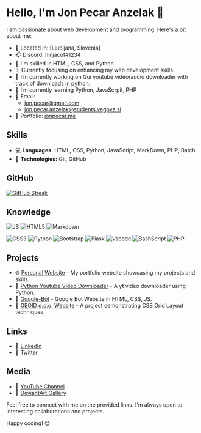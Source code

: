 # Hello, I'm Jon Pecar Anzelak 👋

I am passionate about web development and programming. Here's a bit about me:

- 📍 Located in: [Ljubljana, Slovenia]
- 📫 Discord: ninjacof#1234
- 🌱 I'm skilled in HTML, CSS, and Python.
- ✨ Currently focusing on enhancing my web development skills.
- 🔭 I’m currently working on Gui youtube video/audio downloader with track of downloads in python.
- 🌱 I’m currently learning Python, JavaScrpit, PHP
- 📧 Email: 
  - [jon.pecar@gmail.com](mailto:jon.pecar@gmail.com)
  - [jon.pecar.anzelak@students.vegova.si](mailto:jon.pecar.anzelak@students.vegova.si)
- 💼 Portfolio: [jonpecar.me](https://jonpecar.me)

## Skills

- 💻 **Languages:** HTML, CSS, Python, JavaScript, MarkDown, PHP, Batch
- 🔧 **Technologies:** Git, GitHub

## GitHub
[![GitHub Streak](https://streak-stats.demolab.com?user=Jonontop&theme=dark&border_radius=5&mode=weekly&card_width=500)](https://git.io/streak-stats)

## Knowledge

![JS](https://img.shields.io/badge/JavaScript-F7DF1E?logo=JavaScript&logoColor=000&style=for-the-badge)
![HTML5](https://img.shields.io/badge/HTML5-E34F26?style=for-the-badge&logo=html5&logoColor=white)
![Markdown](https://img.shields.io/badge/Markdown-000?style=for-the-badge&logo=markdown)

![CSS3](https://img.shields.io/badge/CSS3-1572B6?style=for-the-badge&logo=css3&logoColor=white)
![Python](https://img.shields.io/badge/python-3670A0?style=for-the-badge&logo=python&logoColor=ffdd54)
![Bootstrap](https://img.shields.io/badge/-boostrap-0D1117?style=for-the-badge&logo=bootstrap&labelColor=0D1117)
![Flask](https://img.shields.io/badge/flask-%23000.svg?style=for-the-badge&logo=flask&logoColor=white)
![Vscode](https://img.shields.io/badge/Vscode-007ACC?style=for-the-badge&logo=visual-studio-code&logoColor=white)
![BashScript](https://img.shields.io/badge/bash%20script-0101?style=flat&logo=gnubash&logoColor=%23FFFFFF&labelColor=%23000000)
![PHP](https://img.shields.io/badge/PHP-777BB4?style=for-the-badge&logo=php&logoColor=white)

## Projects

- 🌐 [Personal Website](https://jonpecar.me) - My portfolio website showcasing my projects and skills.
- 🐍 [Python Youtube Video Downloader](https://github.com/Jonontop/YouTube-dowloader) - A yt video downloader using Python.
- 🐍 [Google-Bot](https://google-bot.xyz/) - Google Bot Website in HTML, CSS, JS.
- 🎨 [GEOID d.o.o. Website](https://bojanontop.github.io/) - A project demonstrating CSS Grid Layout techniques.

## Links

- 🔗 [LinkedIn](https://www.linkedin.com/in/jon-pe%C4%8Dar-an%C5%BEelak-79772a218?utm_source=share&utm_campaign=share_via&utm_content=profile&utm_medium=android_app)
- 🔗 [Twitter](https://twitter.com/jonpecar)

## Media

- 🎥 [YouTube Channel](https://www.youtube.com/user/yourusername)
- 🎨 [DeviantArt Gallery](https://www.deviantart.com/yourusername)

Feel free to connect with me on the provided links. I'm always open to interesting collaborations and projects.

Happy coding! 😊


<!--
**Jonontop/Jonontop** is a ✨ _special_ ✨ repository because its `README.md` (this file) appears on your GitHub profile.

Here are some ideas to get you started: 


- 👯 I’m looking to collaborate on ...
- 🤔 I’m looking for help with ...
- 💬 Ask me about ...
- 📫 How to reach me: ...
- 😄 Pronouns: ...
- ⚡ Fun fact: ...
-->

